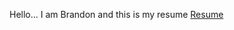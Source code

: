 

Hello... I am Brandon and this is my resume [Resume](https://github.com/BrandonMiramontes/academicpages.github.io/blob/master/_pages/files/resume.pdf) 
